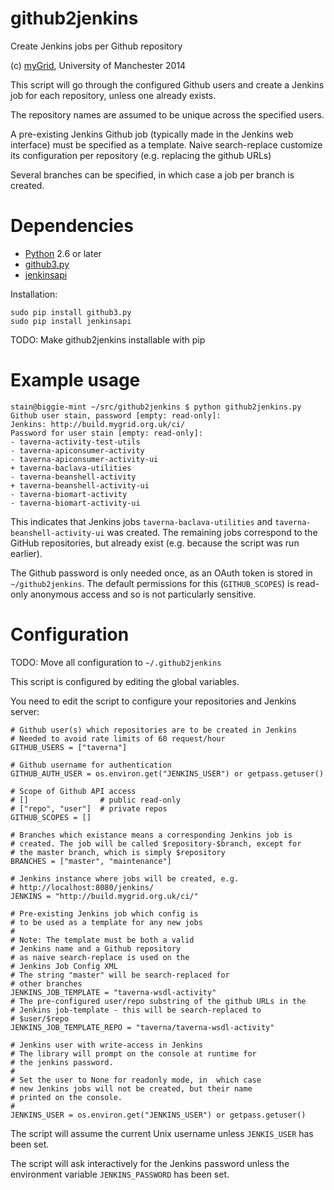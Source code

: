 github2jenkins
==============

Create Jenkins jobs per Github repository

(c) [myGrid](http://www.mygrid.org.uk/), University of Manchester 2014


This script will go through the configured Github users and create a 
Jenkins job for each repository, unless one already exists.

The repository names are assumed to be unique across the specified users.

A pre-existing Jenkins Github job (typically made in the Jenkins web
interface) must be specified as a template. Naive search-replace
customize its configuration per repository (e.g. replacing the github URLs)

Several branches can be specified, in which case a job per branch is
created.

# Dependencies

 * [Python](http://www.python.org/) 2.6 or later
 * [github3.py](https://pypi.python.org/pypi/github3.py/0.1)
 * [jenkinsapi](https://github3py.readthedocs.org/)
 
Installation:

    sudo pip install github3.py
    sudo pip install jenkinsapi

TODO: Make github2jenkins installable with pip

# Example usage

    stain@biggie-mint ~/src/github2jenkins $ python github2jenkins.py
    Github user stain, password [empty: read-only]: 
    Jenkins: http://build.mygrid.org.uk/ci/
    Password for user stain [empty: read-only]: 
    - taverna-activity-test-utils
    - taverna-apiconsumer-activity
    - taverna-apiconsumer-activity-ui
    + taverna-baclava-utilities
    - taverna-beanshell-activity
    + taverna-beanshell-activity-ui
    - taverna-biomart-activity
    - taverna-biomart-activity-ui

This indicates that Jenkins jobs `taverna-baclava-utilities` and 
`taverna-beanshell-activity-ui` was created. The remaining jobs
correspond to the GitHub repositories, but already exist (e.g.
because the script was run earlier).

The Github password is only needed once, as an OAuth token
is stored in `~/github2jenkins`. The default permissions for
this (`GITHUB_SCOPES`) is read-only anonymous access and
so is not particularly sensitive.


# Configuration

TODO: Move all configuration to `~/.github2jenkins`

This script is configured by editing the global variables.

You need to edit the script to configure your repositories
and Jenkins server:

    # Github user(s) which repositories are to be created in Jenkins
    # Needed to avoid rate limits of 60 request/hour
    GITHUB_USERS = ["taverna"]
 
    # Github username for authentication
    GITHUB_AUTH_USER = os.environ.get("JENKINS_USER") or getpass.getuser()
 
    # Scope of Github API access
    # []                # public read-only
    # ["repo", "user"]  # private repos
    GITHUB_SCOPES = []
 
    # Branches which existance means a corresponding Jenkins job is
    # created. The job will be called $repository-$branch, except for 
    # the master branch, which is simply $repository
    BRANCHES = ["master", "maintenance"]
 
    # Jenkins instance where jobs will be created, e.g.
    # http://localhost:8080/jenkins/
    JENKINS = "http://build.mygrid.org.uk/ci/"
 
    # Pre-existing Jenkins job which config is
    # to be used as a template for any new jobs
    # 
    # Note: The template must be both a valid 
    # Jenkins name and a Github repository
    # as naive search-replace is used on the
    # Jenkins Job Config XML
    # The string "master" will be search-replaced for
    # other branches
    JENKINS_JOB_TEMPLATE = "taverna-wsdl-activity"
    # The pre-configured user/repo substring of the github URLs in the
    # Jenkins job-template - this will be search-replaced to
    # $user/$repo
    JENKINS_JOB_TEMPLATE_REPO = "taverna/taverna-wsdl-activity"
 
    # Jenkins user with write-access in Jenkins
    # The library will prompt on the console at runtime for
    # the jenkins password.
    #
    # Set the user to None for readonly mode, in  which case
    # new Jenkins jobs will not be created, but their name
    # printed on the console.
    # 
    JENKINS_USER = os.environ.get("JENKINS_USER") or getpass.getuser()



The script will assume the current Unix username unless `JENKIS_USER`
has been set.

The script will ask interactively for the Jenkins password unless
the environment variable `JENKINS_PASSWORD` has been set.

